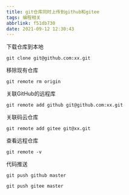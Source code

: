 ```yaml
---
title: git仓库同时上传到github和gitee
tags: 编程相关
abbrlink: f51db730
date: 2021-09-12 12:30:43
---
```


下载仓库到本地
```shell
git clone git@github.com:xx.git
```
移除现有仓库

```shell
git remote rm origin
```

关联GitHub的远程库

```
git remote add github git@github.com:xx.git
```
关联码云仓库
```
git remote add gitee git@xx.git
```

查看远程仓库
```
git remote -v
```

代码推送
```
git push github master

git push gitee master
```